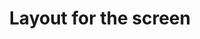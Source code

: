 ---
layout: home
sortorder: 1.3
title: "Layout for the screen"
description: |
  Copy fitting entails fitting the given content into a limited number of pages.
details: |
  We'll learn how to select font pairs and create code which will establish hierarchy to achieve smooth flow, clear contrast and harmony on the page.

  ## Fluid Type Scales

  Rather than using arbitrary numerical type break points, fluid type generators work with steps.

  This is a really good explanation of the [evolution of the grid](https://www.smashingmagazine.com/2017/12/building-better-ui-designs-layout-grids/) from the page to screens.

  - [Smashing Magazine on Fluid Type Systems](https://www.smashingmagazine.com/2021/04/designing-developing-fluid-type-space-scales/)
  - [Utopia Fluid Type Generator](https://utopia.fyi/type/calculator/)
  - [Google's layout guidelines](https://material.io/design/layout/understanding-layout.html#principles)

  Google developers use [*density-independant pixels*](https://material.io/design/layout/pixel-density.html#density-independence) as a unit of measure. It's abbreviated as *dp* and pronounced *dips*.

  Smashing Magazine [article](https://www.smashingmagazine.com/2017/12/building-better-ui-designs-layout-grids/) on layout grids for different screen sizes.

  Another [good article](https://medium.muz.li/responsive-grid-design-ultimate-guide-7aa41ca7892) about layout grids for screens.

  [Google's type info](https://material.io/design/typography/understanding-typography.html#type-properties) Interesting info on aligning to the baseline grid on the screen.
  
---